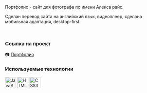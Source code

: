 Портфолио - сайт для фотографа по имени Алекса райс.

Сделан перевод сайта на английский язык, видеоплеер, сделана мобильная адаптация, desktop-first.  

<br/>

### Ссылка на проект

📷 [Портфолио](https://rolling-scopes-school.github.io/inallukyaev1-JSFEPRESCHOOL/portfolio/) 



### Используемые технологии

<a href="https://developer.mozilla.org/en-US/docs/Web/JavaScript" target="_blank" rel="noreferrer"><img src="https://raw.githubusercontent.com/danielcranney/readme-generator/main/public/icons/skills/javascript-colored.svg" width="36" height="36" alt="JavaScript" /></a>
<a href="https://developer.mozilla.org/en-US/docs/Glossary/HTML5" target="_blank" rel="noreferrer"><img src="https://raw.githubusercontent.com/danielcranney/readme-generator/main/public/icons/skills/html5-colored.svg" width="36" height="36" alt="HTML5" /></a>
<a href="https://www.w3.org/TR/CSS/#css" target="_blank" rel="noreferrer"><img src="https://raw.githubusercontent.com/danielcranney/readme-generator/main/public/icons/skills/css3-colored.svg" width="36" height="36" alt="CSS3" /></a>
